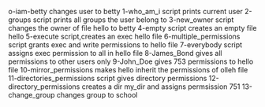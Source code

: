 o-iam-betty changes user to betty
1-who_am_i script prints current user
2-groups script prints all groups the user belong to
3-new_owner script changes the owner of file hello to betty
4-empty script creates an empty file hello
5-execute script,creates an exec hello file
6-multiple_permissions script grants exec and write permissions to hello file
7-everybody script assigns exec permission to all in hello file
8-James_Bond gives all permissions to other users only
9-John_Doe gives 753 permissions to hello file
 10-mirror_permissions makes hello inherit the permissions of olleh file
11-directories_permissions script gives directory permissions
12-directory_permissions creates a dir my_dir and assigns permsission 751
13-change_group changes group to school
